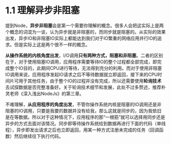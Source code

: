 # 1.1 理解异步非阻塞

提到Node，**异步非阻塞**会是第一个需要你理解的概念。很多人会把这实际上是两个概念的词混为一谈，认为异步就是非阻塞的，而同步就是阻塞的。从实际的效果出发，异步IO和非阻塞IO实际上都能达到我们对于IO繁重的网络应用并行IO的追求。但是实际上这是两个很不一样的概念。

**从操作系统的内核角度出发**，I/O调用**只有两种方式，阻塞和非阻塞**。二者的区别在于，对于使用阻塞IO调用，应用程序需要等待IO的整个过程都全部完成，即完成整个IO目的，此期间CPU进行等待，无法得到充分的利用。而对于使用非阻塞IO调用来说，应用程序发起IO请求之后不等待数据就立即返回，接下来的CPU时间片可用于其他任务，由于整个IO的过程并没有完成，所以还需要使用**轮询技术**去试探数据是否完整准备好。关于轮询技术细节和发展，此处不过多赘述，推荐朴灵老师《深入浅出NodeJs》的第三章。

不难理解，**从应用程序的角度出发**，不管你操作系统内核是阻塞的IO调用还是非阻塞的IO调用，只要是我要的数据并没有给我，那么这就是同步的，因为我依旧是在等数据。所以对于这种情况下，应用程序的那“一根筋”就可以选择用同步还是异步的方式去面对该情况。同步即等待操作系统给到数据再进行下面的代码（单线程），异步即发出请求之后也立即返回，用某一种方式注册未完成的任务（回调函数）然后继续往下执行代码。
